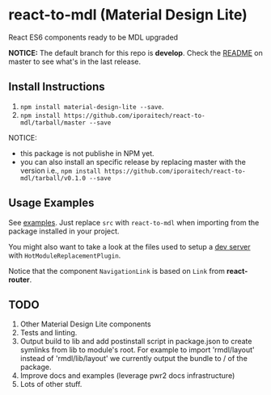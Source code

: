 # react-to-mdl (Material Design Lite)

React ES6 components ready to be MDL upgraded

**NOTICE:** The default branch for this repo is **develop**. Check the
[README](https://github.com/iporaitech/pwr2-docker/blob/master/README.md) on
master to see what's in the last release.

## Install Instructions

1. `npm install material-design-lite --save`.
2. `npm install https://github.com/iporaitech/react-to-mdl/tarball/master --save`

NOTICE:
* this package is not publishe in NPM yet.
* you can also install an specific release by replacing master with the version
i.e., `npm install https://github.com/iporaitech/react-to-mdl/tarball/v0.1.0 --save`

## Usage Examples

See [examples](examples). Just replace `src` with `react-to-mdl` when importing
from the package installed in your project.

You might also want to take a look at the files used to setup a
[dev server](server.js) with `HotModuleReplacementPlugin`.

Notice that the component `NavigationLink` is based on `Link` from **react-router**.

## TODO

1. Other Material Design Lite components
2. Tests and linting.
3. Output build to lib and add postinstall script in package.json to create
symlinks from lib to module's root. For example to import 'rmdl/layout' instead
of 'rmdl/lib/layout' we currently output the bundle to / of the package.
4. Improve docs and examples (leverage pwr2 docs infrastructure)
5. Lots of other stuff.
